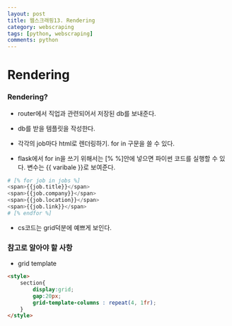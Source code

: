 ```yaml
---
layout: post
title: 웹스크래핑13. Rendering
category: webscraping
tags: [python, webscraping]
comments: python
---
```


# Rendering

### Rendering?

- router에서 직업과 관련되어서 저장된 db를 보내준다.

- db를 받을 템플릿을 작성한다.

- 각각의 job마다 html로 렌더링하기. for in 구문을 쓸 수 있다.

- flask에서 for in을 쓰기 위해서는 [% %]안에 넣으면 파이썬 코드를 실행할 수 있다. 변수는 {{ varibale }}로 보여준다.

```python
# [% for job in jobs %]
<span>{{job.title}}</span>
<span>{{job.company}}</span>
<span>{{job.location}}</span>
<span>{{job.link}}</span>
# [% endfor %]
```
<!-- 반드시 jobs가 서버에서 넘어와야한다.
팡썬코드에서 html을 친다면 [%%]를 넣어야한다. 파이썬 코드 실행 {{}} 변수 넣기 -->

- cs코드는 grid덕분에 예쁘게 보인다.

### 참고로 알아야 할 사항

- grid template

```html
<style>
    section{
        display:grid;
        gap:20px;
        grid-template-columns : repeat(4, 1fr);
    }
</style>
```
